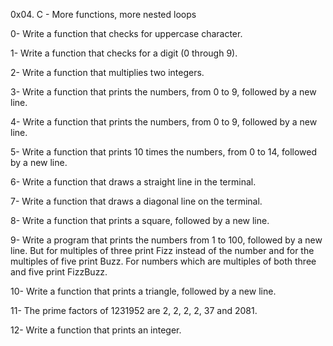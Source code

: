 0x04. C - More functions, more nested loops

0- Write a function that checks for uppercase character.

1- Write a function that checks for a digit (0 through 9).

2- Write a function that multiplies two integers.

3- Write a function that prints the numbers, from 0 to 9, followed by a new line.

4- Write a function that prints the numbers, from 0 to 9, followed by a new line.

5- Write a function that prints 10 times the numbers, from 0 to 14, followed by a new line.

6- Write a function that draws a straight line in the terminal.

7- Write a function that draws a diagonal line on the terminal.

8- Write a function that prints a square, followed by a new line.

9- Write a program that prints the numbers from 1 to 100, followed by a new line. But for multiples of three print Fizz instead of the number and for the multiples of five print Buzz. For numbers which are multiples of both three and five print FizzBuzz.

10- Write a function that prints a triangle, followed by a new line.

11- The prime factors of 1231952 are 2, 2, 2, 2, 37 and 2081.

12- Write a function that prints an integer.
